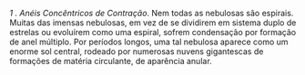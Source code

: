 ﻿<I>1 . Anéis Concêntricos de Contração</I>. Nem todas as nebulosas são espirais. Muitas das imensas nebulosas, em vez de se dividirem em sistema duplo de estrelas ou evoluírem como uma espiral, sofrem condensação por formação de anel múltiplo. Por períodos longos, uma tal nebulosa aparece como um enorme sol central, rodeado por numerosas nuvens gigantescas de formações de matéria circulante, de aparência anular.